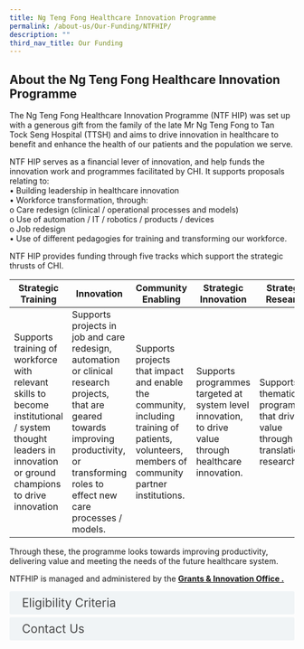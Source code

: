 ```yaml
---
title: Ng Teng Fong Healthcare Innovation Programme
permalink: /about-us/Our-Funding/NTFHIP/
description: ""
third_nav_title: Our Funding
---
```

<h2>About the Ng Teng Fong Healthcare Innovation Programme</h2>
The Ng Teng Fong Healthcare Innovation Programme (NTF HIP) was set up with a generous gift from the family of the late Mr Ng Teng Fong to Tan Tock Seng Hospital (TTSH) and aims to drive innovation in healthcare to benefit and enhance the health of our patients and the population we serve. 

NTF HIP serves as a financial lever of innovation, and help funds the innovation work and programmes facilitated by CHI. It supports proposals relating to:<br>
•	Building leadership in healthcare innovation<br>
•	Workforce transformation, through:<br>
o	Care redesign (clinical / operational processes and models)<br>
o	Use of automation / IT / robotics / products / devices<br>
o	Job redesign<br>
•	Use of different pedagogies for training and transforming our workforce.<br>

NTF HIP provides funding through five tracks which support the strategic thrusts of CHI.



| <b>Strategic Training  | Innovation | Community Enabling | Strategic Innovation | Strategic Research</b> |
| -------- | -------- | -------- |  -------- |  -------- |
| Supports training of workforce with relevant skills to become institutional / system thought leaders in innovation or ground champions to drive innovation    | Supports projects in job and care redesign, automation or clinical research projects, that are geared towards improving productivity, or transforming roles to effect new care processes / models.     | Supports projects that impact and enable the community, including training of patients, volunteers, members of community partner institutions.     | Supports programmes targeted at system level innovation, to drive value through healthcare innovation.     | Supports thematic programmes that drive value through translational research.     |



Through these, the programme looks towards improving productivity, delivering value and meeting the needs of the future healthcare system.<br>

NTFHIP is managed and administered by the <b><u>Grants &amp; Innovation Office . </u></b>

<style>

input {
	display: none;
}
label {
	display: block;
	padding: 8px 22px;
	margin: 0 0 5px 0;
	cursor: pointor;
	background: #F0F4F6;
	border-radius: 3px;
	width=100%;
	color: #484848;
	transition: ease .5s;
	font-size: 1.5em;
}

label:hover {
	background: #BD2D37;
	color: #FFF;
}

.accordion-content {
	/* background: #E2E5F6; */
	padding: 10px 0px 30px 30px;
	/* border: 1px solid #484848; */
	margin: 0 0 1px 0;
	border-radius: 3px;
}

input + label + .accordion-content {
	display: none;
}

input:checked + label + .accordion-content {
	display: none;
}

input:checked + label + .accordion-content {
	display: block;
}

</style>
<!-- End of accordion -->

<div class="container">

<div>
	<input id="title1" type="checkbox"><label for="title1">Eligibility Criteria </label>
	<div class="accordion-content">
	<div class="para">All TTSH staff may apply to NTF HIP. Funding will also be applicable to non-staff (e.g. research collaborator, community partners, patients, caregivers, volunteers, students) if the fund recipient is part of a larger umbrella TTSH programme where a TTSH staff is the Project Owner / Principal Investigator.
</div>
	</div>
	<input id="title2" type="checkbox"><label for="title2">Contact Us</label>
	<div class="accordion-content">
	<div class="para">For more information, drop an email to the NTF HIP Secretariat at NTF_HI_Prog@ttsh.com.sg. 
</div>
	</div>

</div></div>